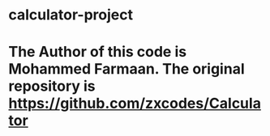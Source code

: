 # calculator-project

# The Author of this code is Mohammed Farmaan. The original repository is https://github.com/zxcodes/Calculator
